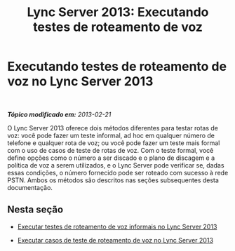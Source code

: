 ﻿---
title: 'Lync Server 2013: Executando testes de roteamento de voz'
TOCTitle: Executando testes de roteamento de voz
ms:assetid: 577cdc57-930e-4e12-a515-fdcf61b93153
ms:mtpsurl: https://technet.microsoft.com/pt-br/library/Gg398377(v=OCS.15)
ms:contentKeyID: 49306765
ms.date: 05/19/2016
mtps_version: v=OCS.15
ms.translationtype: HT
---

# Executando testes de roteamento de voz no Lync Server 2013

 

_**Tópico modificado em:** 2013-02-21_

O Lync Server 2013 oferece dois métodos diferentes para testar rotas de voz: você pode fazer um teste informal, ad hoc em qualquer número de telefone e qualquer rota de voz; ou você pode fazer um teste mais formal com o uso de casos de teste de rotas de voz. Com o teste formal, você define opções como o número a ser discado e o plano de discagem e a política de voz a serem utilizados, e o Lync Server pode verificar se, dadas essas condições, o número fornecido pode ser roteado com sucesso à rede PSTN. Ambos os métodos são descritos nas seções subsequentes desta documentação.

## Nesta seção

  - [Executar testes de roteamento de voz informais no Lync Server 2013](lync-server-2013-run-informal-voice-routing-tests.md)

  - [Executar casos de teste de roteamento de voz no Lync Server 2013](lync-server-2013-run-voice-routing-test-cases.md)

